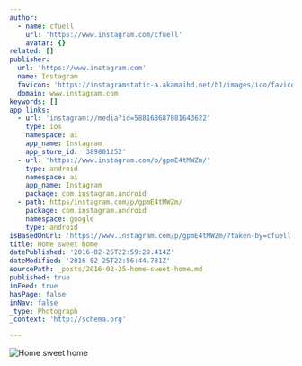 ```yaml
---
author:
  - name: cfuell
    url: 'https://www.instagram.com/cfuell'
    avatar: {}
related: []
publisher:
  url: 'https://www.instagram.com'
  name: Instagram
  favicon: 'https://instagramstatic-a.akamaihd.net/h1/images/ico/favicon.ico/7cdab0872b15.ico'
  domain: www.instagram.com
keywords: []
app_links:
  - url: 'instagram://media?id=588168687881643622'
    type: ios
    namespace: ai
    app_name: Instagram
    app_store_id: '389801252'
  - url: 'https://www.instagram.com/p/gpmE4tMWZm/'
    type: android
    namespace: ai
    app_name: Instagram
    package: com.instagram.android
  - path: https/instagram.com/p/gpmE4tMWZm/
    package: com.instagram.android
    namespace: google
    type: android
isBasedOnUrl: 'https://www.instagram.com/p/gpmE4tMWZm/?taken-by=cfuell'
title: Home sweet home
datePublished: '2016-02-25T22:59:29.414Z'
dateModified: '2016-02-25T22:56:44.781Z'
sourcePath: _posts/2016-02-25-home-sweet-home.md
published: true
inFeed: true
hasPage: false
inNav: false
_type: Photograph
_context: 'http://schema.org'

---
```

![Home sweet home](https://scontent.cdninstagram.com/t51.2885-15/e15/1388899_1374669929446430_867923450_n.jpg?ig_cache_key=NTg4MTY4Njg3ODgxNjQzNjIy.2)